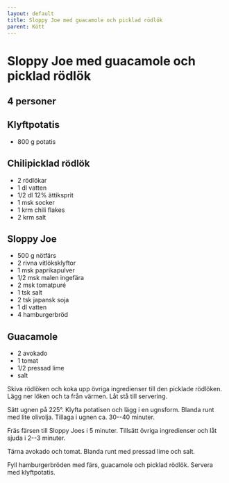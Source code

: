 ```yaml
---
layout: default
title: Sloppy Joe med guacamole och picklad rödlök
parent: Kött
---
```

# Sloppy Joe med guacamole och picklad rödlök

## 4 personer


## Klyftpotatis

- 800 g potatis

## Chilipicklad rödlök

- 2 rödlökar
- 1 dl vatten
- 1/2 dl 12% ättiksprit
- 1 msk socker
- 1 krm chili flakes
- 2 krm salt

## Sloppy Joe

- 500 g nötfärs
- 2 rivna vitlöksklyftor
- 1 msk paprikapulver
- 1/2 msk malen ingefära
- 2 msk tomatpuré
- 1 tsk salt
- 2 tsk japansk soja
- 1 dl vatten
- 4 hamburgerbröd

## Guacamole

- 2 avokado
- 1 tomat
- 1/2 pressad lime
- salt


Skiva rödlöken och koka upp övriga ingredienser till den picklade rödlöken. Lägg ner löken
och ta från värmen. Låt stå till servering.

Sätt ugnen på 225°. Klyfta potatisen och lägg i en ugnsform. Blanda runt med lite
olivolja. Tillaga i ugnen ca. 30--40 minuter.

Fräs färsen till Sloppy Joes i 5 minuter. Tillsätt övriga ingredienser och låt sjuda i
2--3 minuter.

Tärna avokado och tomat. Blanda runt med pressad lime och salt.

Fyll hamburgerbröden med färs, guacamole och picklad rödlök. Servera med klyftpotatis.
